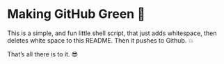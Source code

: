 # Making GitHub Green :green_heart:

This is a simple, and fun little shell script, that just adds whitespace, then deletes white space to this README. Then it pushes to Github. :boom:

That’s all there is to it. :sunglasses:
